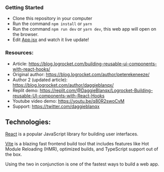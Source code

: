 ### Getting Started

-   Clone this repository in your computer
-   Run the command ``npm install`` or ``yarn``
-   Run the command ``npm run dev`` or ``yarn dev``, this web app will open on the browser.
-   Edit [App.jsx](#src/App.jsx) and watch it live update!

### Resources:
- Article: https://blog.logrocket.com/building-reusable-ui-components-with-react-hooks/
- Original author: https://blog.logrocket.com/author/peterekeneeze/
- Author 2 (updated article): https://blog.logrocket.com/author/daggieblanqx/
- Replit demo: https://replit.com/@DaggieBlanqx/Logrocket-Building-reusable-UI-components-with-React-Hooks
- Youtube video demo: https://youtu.be/q80R2swoCvM
- Support: https://twitter.com/daggieblanqx


## Technologies:

[React](https://reactjs.org/) is a popular JavaScript library for building user interfaces.

[Vite](https://vitejs.dev/) is a blazing fast frontend build tool that includes features like Hot Module Reloading (HMR), optimized builds, and TypeScript support out of the box.

Using the two in conjunction is one of the fastest ways to build a web app.
